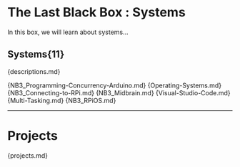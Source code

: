 # The Last Black Box : Systems
In this box, we will learn about systems...

## Systems{11}
{descriptions.md}

{NB3_Programming-Concurrency-Arduino.md}
{Operating-Systems.md}
{NB3_Connecting-to-RPi.md}
{NB3_Midbrain.md}
{Visual-Studio-Code.md}
{Multi-Tasking.md}
{NB3_RPiOS.md}

---

# Projects
{projects.md}
